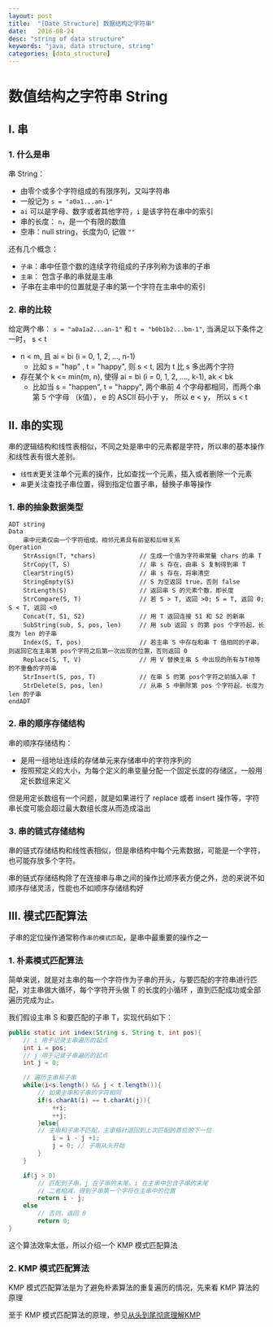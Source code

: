 ```yaml
---
layout: post
title:  "[Date Structure] 数据结构之字符串"
date:   2016-08-24
desc: "string of data structure"
keywords: "java, data structure, string"
categories: [data_structure]
---
```


# 数值结构之字符串 String

## I. 串

### 1. 什么是串

串 String：

-	由零个或多个字符组成的有限序列，又叫字符串
-	一般记为 ```s = "a0a1...an-1"```
-	```ai``` 可以是字母、数字或者其他字符，```i``` 是该字符在串中的索引
-	串的长度： ```n```，是一个有限的数值
-	空串：null string，长度为0, 记做 ```""```

还有几个概念：

-	```子串```：串中任意个数的连续字符组成的子序列称为该串的子串
-	```主串```： 包含子串的串就是主串
-	子串在主串中的位置就是子串的第一个字符在主串中的索引

### 2. 串的比较

给定两个串： ```s = "a0a1a2...an-1"``` 和 ```t = "b0b1b2...bm-1"```, 当满足以下条件之一时， s < t

-	n < m, 且 ai = bi (i = 0, 1, 2, ..., n-1)
	-	比如 s = "hap" , t = "happy", 则 s < t, 因为 t 比 s 多出两个字符
-	存在某个 k <= min(m, n), 使得 ai = bi (i = 0, 1, 2, ...., k-1), ak < bk
	-	比如当 s = "happen", t = "happy", 两个串前 4 个字母都相同，而两个串第 5 个字母 （k值）， e 的 ASCII 码小于 y， 所以 e < y， 所以 s < t

## II. 串的实现

串的逻辑结构和线性表相似，不同之处是串中的元素都是字符，所以串的基本操作和线性表有很大差别。

-	```线性表```更关注单个元素的操作，比如查找一个元素，插入或者删除一个元素
-	```串```更关注查找子串位置，得到指定位置子串，替换子串等操作

### 1. 串的抽象数据类型

```
ADT string
Data
	串中元素仅由一个字符组成，相邻元素具有前驱和后继关系
Operation
	StrAssign(T, *chars)			// 生成一个值为字符串常量 chars 的串 T
	StrCopy(T, S)					// 串 s 存在，由串 S 复制得到串 T
	ClearString(S)					// 串 s 存在，将串清空
	StringEmpty(S)					// S 为空返回 true，否则 false
	StrLength(S)					// 返回串 S 的元素个数，即长度
	StrCompare(S, T)				// 若 S > T, 返回 >0; S = T, 返回 0; S < T, 返回 <0
	Concat(T, S1, S2)				// 用 T 返回连接 S1 和 S2 的新串
	SubString(sub, S, pos, len)		// 用 sub 返回 s 的第 pos 个字符起，长度为 len 的子串
	Index(S, T, pos)				// 若主串 S 中存在和串 T 值相同的子串，则返回它在主串第 pos个字符之后第一次出现的位置，否则返回 0
	Replace(S, T, V)				// 用 V 替换主串 S 中出现的所有与T相等的不重叠的字符串
	StrInsert(S, pos, T)			// 在串 S 的第 pos个字符之前插入串 T
	StrDelete(S, pos, len)			// 从串 S 中删除第 pos 个字符起，长度为 len 的子串
endADT
```

### 2. 串的顺序存储结构

串的顺序存储结构：

-	是用一组地址连续的存储单元来存储串中的字符序列的
-	按照预定义的大小，为每个定义的串变量分配一个固定长度的存储区，一般用定长数组来定义

但是用定长数组有一个问题，就是如果进行了 replace 或者 insert 操作等，字符串长度可能会超过最大数组长度从而造成溢出


### 3. 串的链式存储结构

串的链式存储结构和线性表相似，但是串结构中每个元素数据，可能是一个字符，也可能存放多个字符。

串的链式存储结构除了在连接串与串之间的操作比顺序表方便之外，总的来说不如顺序存储灵活，性能也不如顺序存储结构好


## III. 模式匹配算法

子串的定位操作通常称作```串的模式匹配```，是串中最重要的操作之一

### 1. 朴素模式匹配算法

简单来说，就是对主串的每一个字符作为子串的开头，与要匹配的字符串进行匹配，对主串做大循环，每个字符开头做 T 的长度的小循环
，直到匹配成功或全部遍历完成为止。

我们假设主串 S 和要匹配的子串 T，实现代码如下：

```java
public static int index(String s, String t, int pos){
	// i 用于记录主串遍历的起点
	int i = pos;
	// j 用于记录子串遍历的起点
	int j = 0;

	// 遍历主串和子串
	while(i<s.length() && j < t.length()){
		// 如果主串和子串的字符相同
		if(s.charAt(i) == t.charAt(j)){
			++i;
			++j;
		}else{
		// 主串和子串不匹配，主串指针退回到上次匹配的首位的下一位
			i = i - j +1;
			j = 0; // 子串从头开始
		}
	}

	if(j > 0)
		// 匹配到子串，j 在子串的末尾，i 在主串中包含子串的末尾
		// 二者相减，得到子串第一个字符在主串中的位置
		return i - j;
	else
		// 否则，返回 0
		return 0;
}
```

这个算法效率太低，所以介绍一个 KMP 模式匹配算法

### 2. KMP 模式匹配算法

KMP 模式匹配算法是为了避免朴素算法的重复遍历的情况，先来看 KMP 算法的原理

至于 KMP 模式匹配算法的原理，参见[从头到尾彻底理解KMP](http://blog.csdn.net/v_july_v/article/details/7041827)
